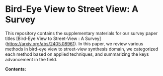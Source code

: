 # Bird-Eye View to Street View: A Survey

This repository contains the supplementary materials for our survey paper titles [Bird-Eye View to Street-View : A Survey] (https://arxiv.org/abs/2405.08961). In this paper, we review various methods in bird-eye view to street-view synthesis domain, we categorized each method based on applied techniques, and summarizing the keys advancement in the field. 

**Contents:**

